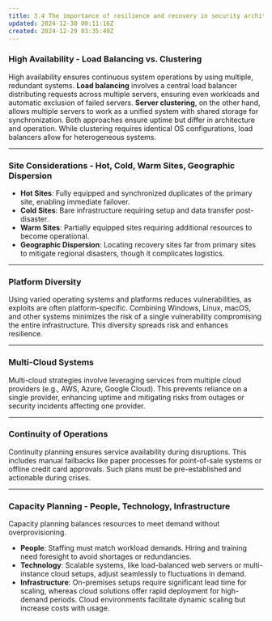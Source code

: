 ```yaml
---
title: 3.4 The importance of resilience and recovery in security architecture
updated: 2024-12-30 00:11:16Z
created: 2024-12-29 03:35:49Z
---
```


### **High Availability - Load Balancing vs. Clustering**

High availability ensures continuous system operations by using multiple, redundant systems. **Load balancing** involves a central load balancer distributing requests across multiple servers, ensuring even workloads and automatic exclusion of failed servers. **Server clustering**, on the other hand, allows multiple servers to work as a unified system with shared storage for synchronization. Both approaches ensure uptime but differ in architecture and operation. While clustering requires identical OS configurations, load balancers allow for heterogeneous systems.

* * *

### **Site Considerations - Hot, Cold, Warm Sites, Geographic Dispersion**

- **Hot Sites**: Fully equipped and synchronized duplicates of the primary site, enabling immediate failover.
- **Cold Sites**: Bare infrastructure requiring setup and data transfer post-disaster.
- **Warm Sites**: Partially equipped sites requiring additional resources to become operational.
- **Geographic Dispersion**: Locating recovery sites far from primary sites to mitigate regional disasters, though it complicates logistics.

* * *

### **Platform Diversity**

Using varied operating systems and platforms reduces vulnerabilities, as exploits are often platform-specific. Combining Windows, Linux, macOS, and other systems minimizes the risk of a single vulnerability compromising the entire infrastructure. This diversity spreads risk and enhances resilience.

* * *

### **Multi-Cloud Systems**

Multi-cloud strategies involve leveraging services from multiple cloud providers (e.g., AWS, Azure, Google Cloud). This prevents reliance on a single provider, enhancing uptime and mitigating risks from outages or security incidents affecting one provider.

* * *

### **Continuity of Operations**

Continuity planning ensures service availability during disruptions. This includes manual failbacks like paper processes for point-of-sale systems or offline credit card approvals. Such plans must be pre-established and actionable during crises.

* * *

### **Capacity Planning - People, Technology, Infrastructure**

Capacity planning balances resources to meet demand without overprovisioning.

- **People**: Staffing must match workload demands. Hiring and training need foresight to avoid shortages or redundancies.
- **Technology**: Scalable systems, like load-balanced web servers or multi-instance cloud setups, adjust seamlessly to fluctuations in demand.
- **Infrastructure**: On-premises setups require significant lead time for scaling, whereas cloud solutions offer rapid deployment for high-demand periods. Cloud environments facilitate dynamic scaling but increase costs with usage.